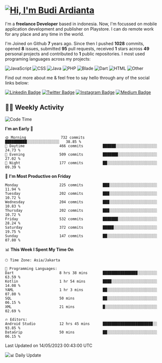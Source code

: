 # [![Hi, I'm Budi Ardianta](https://readme-typing-svg.herokuapp.com?size=24&vCenter=true&lines=%F0%9F%91%8B+Hi%2C+I'm+Budi+Ardianta+;%F0%9F%92%BB+Android+And+Web+Developer+)](https://git.io/typing-svg)

I'm a **freelance Developer** based in indonesia. Now, I'm focussed on mobile application development and publisher on Playstore. I can do remote work for any place and any time in the world.

I'm Joined on Github **7** years ago. Since then I pushed **1028** commits, opened **8** issues, submitted **95** pull requests, received **1** stars across **49** personal projects and contributed to **1** public repositories.
I most used programing languages across my projects:

![JavaScript](https://img.shields.io/badge/-JavaScript-%23f1e05a?style=flat&logo=JavaScript&logoColor=white)
![CSS](https://img.shields.io/badge/-CSS-%23563d7c?style=flat&logo=CSS&logoColor=white)
![Java](https://img.shields.io/badge/-Java-%23b07219?style=flat&logo=Java&logoColor=white)
![PHP](https://img.shields.io/badge/-PHP-%234F5D95?style=flat&logo=PHP&logoColor=white)
![Blade](https://img.shields.io/badge/-Blade-%23f7523f?style=flat&logo=Blade&logoColor=white)
![Dart](https://img.shields.io/badge/-Dart-%2300B4AB?style=flat&logo=Dart&logoColor=white)
![HTML](https://img.shields.io/badge/-HTML-%23e34c26?style=flat&logo=HTML&logoColor=white)
![Other](https://img.shields.io/badge/-Other-%23ededed?style=flat&logo=Other&logoColor=white)

Find out more about me & feel free to say hello through any of the social links below:

[![Linkedin Badge](https://img.shields.io/badge/-budiardianata-blue?style=flat&logo=Linkedin&logoColor=white&link=https://www.linkedin.com/in/budiardianata/)](https://www.linkedin.com/in/budiardianata/)
[![Twitter Badge](https://img.shields.io/badge/-budiardianata-%231DA1F2.svg?style=flat&logo=twitter&logoColor=white&link=https://www.twitter.com/budiardianata)](https://www.linkedin.com/in/budiardianata/)
[![Instagram Badge](https://img.shields.io/badge/-budiardianata-purple?style=flat&logo=instagram&logoColor=white&link=https://instagram.com/budiardianata/)](https://instagram.com/budiardianata)
[![Medium Badge](https://img.shields.io/badge/-@budiardianata-%2312100E.svg?style=flat&logo=Medium&logoColor=white&link=https://medium.com/@budiardianata/)](https://medium.com/@budiardianata)

## 👨‍💻 Weekly Activity
<!--START_SECTION:waka-->
![Code Time](http://img.shields.io/badge/Code%20Time-1%2C695%20hrs%2015%20mins-blue)

**I'm an Early 🐤** 

```text
🌞 Morning                732 commits         ██████████░░░░░░░░░░░░░░░   38.85 % 
🌆 Daytime                466 commits         ██████░░░░░░░░░░░░░░░░░░░   24.73 % 
🌃 Evening                509 commits         ███████░░░░░░░░░░░░░░░░░░   27.02 % 
🌙 Night                  177 commits         ██░░░░░░░░░░░░░░░░░░░░░░░   09.39 % 
```
📅 **I'm Most Productive on Friday** 

```text
Monday                   225 commits         ███░░░░░░░░░░░░░░░░░░░░░░   11.94 % 
Tuesday                  202 commits         ███░░░░░░░░░░░░░░░░░░░░░░   10.72 % 
Wednesday                204 commits         ███░░░░░░░░░░░░░░░░░░░░░░   10.83 % 
Thursday                 202 commits         ███░░░░░░░░░░░░░░░░░░░░░░   10.72 % 
Friday                   532 commits         ███████░░░░░░░░░░░░░░░░░░   28.24 % 
Saturday                 372 commits         █████░░░░░░░░░░░░░░░░░░░░   19.75 % 
Sunday                   147 commits         ██░░░░░░░░░░░░░░░░░░░░░░░   07.80 % 
```


📊 **This Week I Spent My Time On** 

```text
🕑︎ Time Zone: Asia/Jakarta

💬 Programming Languages: 
Dart                     8 hrs 38 mins       ████████████████░░░░░░░░░   63.59 % 
Kotlin                   1 hr 54 mins        ████░░░░░░░░░░░░░░░░░░░░░   14.08 % 
YAML                     1 hr 3 mins         ██░░░░░░░░░░░░░░░░░░░░░░░   07.80 % 
SQL                      50 mins             ██░░░░░░░░░░░░░░░░░░░░░░░   06.15 % 
XML                      21 mins             █░░░░░░░░░░░░░░░░░░░░░░░░   02.69 % 

🔥 Editors: 
Android Studio           12 hrs 45 mins      ███████████████████████░░   93.85 % 
DataGrip                 50 mins             ██░░░░░░░░░░░░░░░░░░░░░░░   06.15 % 
```


 Last Updated on 14/05/2023 00:43:00 UTC
<!--END_SECTION:waka-->

![📊 Daily Update](https://github.com/budiardianata/budiardianata/actions/workflows/update-activity.yml/badge.svg)
